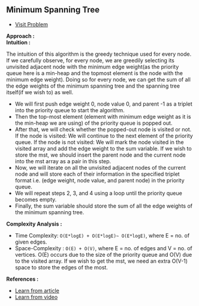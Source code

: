 ## Minimum Spanning Tree

-   [Visit Problem](https://practice.geeksforgeeks.org/problems/minimum-spanning-tree/1)

**Approach :**<br/>
**Intuition :**<br/>

The intuition of this algorithm is the greedy technique used for every node. If we carefully observe, for every node, we are greedily selecting its unvisited adjacent node with the minimum edge weight(as the priority queue here is a min-heap and the topmost element is the node with the minimum edge weight). Doing so for every node, we can get the sum of all the edge weights of the minimum spanning tree and the spanning tree itself(if we wish to) as well.

-   We will first push edge weight 0, node value 0, and parent -1 as a triplet into the priority queue to start the algorithm.
-   Then the top-most element (element with minimum edge weight as it is the min-heap we are using) of the priority queue is popped out.
-   After that, we will check whether the popped-out node is visited or not.
    If the node is visited: We will continue to the next element of the priority queue.
    If the node is not visited: We will mark the node visited in the visited array and add the edge weight to the sum variable. If we wish to store the mst, we should insert the parent node and the current node into the mst array as a pair in this step.
-   Now, we will iterate on all the unvisited adjacent nodes of the current node and will store each of their information in the specified triplet format i.e. (edge weight, node value, and parent node) in the priority queue.
-   We will repeat steps 2, 3, and 4 using a loop until the priority queue becomes empty.
-   Finally, the sum variable should store the sum of all the edge weights of the minimum spanning tree.

**Complexity Analysis :**<br/>

-   Time Complexity: `O(E*logE) + O(E*logE)~ O(E*logE)`, where E = no. of given edges.
-   Space-Complexity : `O(E) + O(V)`, where E = no. of edges and V = no. of vertices. O(E) occurs due to the size of the priority queue and O(V) due to the visited array. If we wish to get the mst, we need an extra O(V-1) space to store the edges of the most.

**References :**<br/>

-   [Learn from article](https://takeuforward.org/data-structure/prims-algorithm-minimum-spanning-tree-c-and-java-g-45/)
-   [Learn from video](https://www.youtube.com/watch?v=mJcZjjKzeqk&list=PLgUwDviBIf0oE3gA41TKO2H5bHpPd7fzn&index=45)

